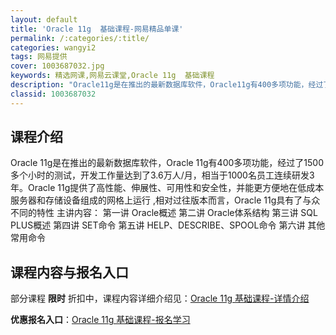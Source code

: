 ```yaml
---
layout: default
title: 'Oracle 11g  基础课程-网易精品单课'
permalink: /:categories/:title/
categories: wangyi2
tags: 网易提供
cover: 1003687032.jpg
keywords: 精选网课,网易云课堂,Oracle 11g  基础课程
description: "Oracle11g是在推出的最新数据库软件，Oracle11g有400多项功能，经过了1500多个小时的测试，开发工作量达到了3.6万人/月，相当于1000名员工连续研发3年。Oracle1"
classid: 1003687032
---
```


## 课程介绍

Oracle 11g是在推出的最新数据库软件，Oracle 11g有400多项功能，经过了1500多个小时的测试，开发工作量达到了3.6万人/月，相当于1000名员工连续研发3年。Oracle 11g提供了高性能、伸展性、可用性和安全性，并能更方便地在低成本服务器和存储设备组成的网格上运行 ,相对过往版本而言，Oracle 11g具有了与众不同的特性
主讲内容：
第一讲 Oracle概述
第二讲 Oracle体系结构
第三讲 SQL PLUS概述
第四讲 SET命令
第五讲 HELP、DESCRIBE、SPOOL命令
第六讲 其他常用命令

## 课程内容与报名入口

部分课程 **限时** 折扣中，课程内容详细介绍见：[Oracle 11g  基础课程-详情介绍](https://study.163.com/course/introduction/1003687032.htm?share=1&shareId=1025206652&utm_campaign=share&utm_medium=iphoneShare&utm_source=&utm_u=1025206652)

**优惠报名入口**：[Oracle 11g  基础课程-报名学习](https://study.163.com/course/introduction/1003687032.htm?share=1&shareId=1025206652&utm_campaign=share&utm_medium=iphoneShare&utm_source=&utm_u=1025206652)

